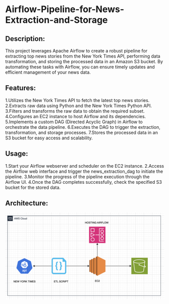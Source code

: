 # Airflow-Pipeline-for-News-Extraction-and-Storage

## Description:
This project leverages Apache Airflow to create a robust pipeline for extracting top news stories from the New York Times API, performing data transformation, and storing the processed data in an Amazon S3 bucket. By automating these tasks with Airflow, you can ensure timely updates and efficient management of your news data.

## Features:

1.Utilizes the New York Times API to fetch the latest top news stories.
2.Extracts raw data using Python and the New York Times Python API.
3.Filters and transforms the raw data to obtain the required subset.
4.Configures an EC2 instance to host Airflow and its dependencies.
5.Implements a custom DAG (Directed Acyclic Graph) in Airflow to orchestrate the data pipeline.
6.Executes the DAG to trigger the extraction, transformation, and storage processes.
7.Stores the processed data in an S3 bucket for easy access and scalability.


## Usage:

1.Start your Airflow webserver and scheduler on the EC2 instance.
2.Access the Airflow web interface and trigger the news_extraction_dag to initiate the pipeline.
3.Monitor the progress of the pipeline execution through the Airflow UI.
4.Once the DAG completes successfully, check the specified S3 bucket for the stored data.

## Architecture:
![AWS DATA PIPELINE Architetcure](ARCH.JPEG)
